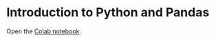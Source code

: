 # Introduction to Python and Pandas

Open the [Colab notebook](https://colab.research.google.com/drive/1smujGg6XA8xBm9buxW8mglvPaeITGe6A?usp=sharing).
